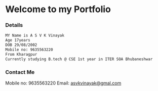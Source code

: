 # Welcome to my Portfolio


### Details

``` markdown
MY Name is A S V K Vinayak
Age 17years
DOB 29/08/2002
Mobile no: 9635563220 
From Kharagpur
Currently studying B.tech @ CSE 1st year in ITER SOA Bhubaneshwar
```
### Contact Me

Mobile no: 9635563220
Email: asvkvinayak@gmal.com
